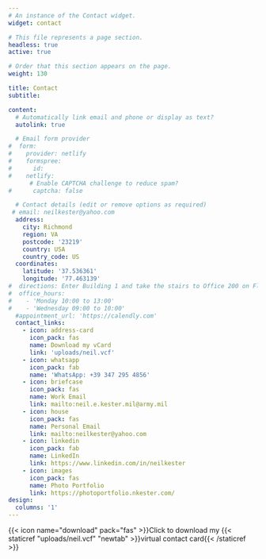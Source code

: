 ```yaml
---
# An instance of the Contact widget.
widget: contact

# This file represents a page section.
headless: true
active: true

# Order that this section appears on the page.
weight: 130

title: Contact
subtitle: 

content:
  # Automatically link email and phone or display as text?
  autolink: true

  # Email form provider
#  form:
#    provider: netlify
#    formspree:
#      id:
#    netlify:
      # Enable CAPTCHA challenge to reduce spam?
#      captcha: false

  # Contact details (edit or remove options as required)
 # email: neilkester@yahoo.com
  address:
    city: Richmond
    region: VA
    postcode: '23219'
    country: USA
    country_code: US
  coordinates:
    latitude: '37.536361'
    longitude: '77.463139'
#  directions: Enter Building 1 and take the stairs to Office 200 on Floor 2
#  office_hours:
#    - 'Monday 10:00 to 13:00'
#    - 'Wednesday 09:00 to 10:00'
  #appointment_url: 'https://calendly.com'
  contact_links:
    - icon: address-card
      icon_pack: fas
      name: Download my vCard
      link: 'uploads/neil.vcf'
    - icon: whatsapp
      icon_pack: fab
      name: 'WhatsApp: +39 347 295 4856'
    - icon: briefcase
      icon_pack: fas
      name: Work Email
      link: mailto:neil.e.kester.mil@army.mil
    - icon: house
      icon_pack: fas
      name: Personal Email
      link: mailto:neilkester@yahoo.com
    - icon: linkedin
      icon_pack: fab
      name: LinkedIn
      link: https://www.linkedin.com/in/neilkester
    - icon: images
      icon_pack: fas
      name: Photo Portfolio
      link: https://photoportfolio.nkester.com/      
design:
  columns: '1'
---
```


{{< icon name="download" pack="fas" >}}Click to download my {{< staticref "uploads/neil.vcf" "newtab" >}}virtual contact card{{< /staticref >}}